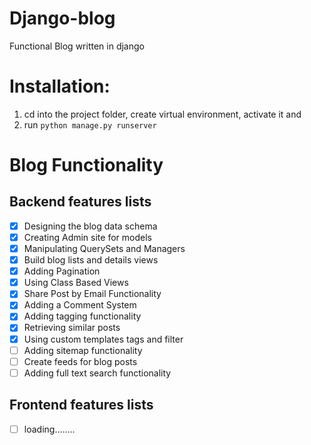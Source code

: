 # Django-blog
Functional Blog written in django


# Installation:

1. cd into the project folder, create virtual environment, activate it and
1. run `python manage.py runserver`

# Blog Functionality

## Backend features lists
- [x] Designing the blog data schema
- [x] Creating Admin site for models
- [x] Manipulating QuerySets and Managers
- [x] Build blog lists and details views
- [x] Adding Pagination
- [x] Using Class Based Views
- [x] Share Post by Email Functionality
- [x] Adding a Comment System
- [x] Adding tagging functionality
- [x] Retrieving similar posts
- [x] Using custom templates tags and filter
- [ ] Adding sitemap functionality
- [ ] Create feeds for blog posts 
- [ ] Adding full text search functionality

## Frontend features lists
- [ ] loading........